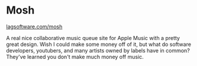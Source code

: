 # Mosh

[lagsoftware.com/mosh](https://lagsoftware.com/mosh)

A real nice collaborative music queue site for Apple Music with a pretty great design. Wish I could make some money off of it, but what do software developers, youtubers, and many artists owned by labels have in common? They've learned you don't make much money off music.
